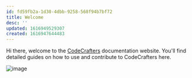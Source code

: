 ```yaml
---
id: fd59fb2a-1d30-4dbb-9258-568f94b7bf72
title: Welcome
desc: ''
updated: 1616949529307
created: 1616947644483
---
```


Hi there, welcome to the [CodeCrafters](https://codecrafters.io) documentation website. You'll find detailed guides on how to use and contribute to CodeCrafters here.

![image](https://codecrafters.io/images/hero3.svg)